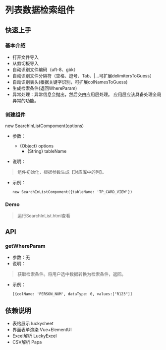 # 列表数据检索组件

## 快速上手

###  基本介绍

* 打开文件导入
* 从剪切板导入
* 自动识别文件编码（uft-8、gbk）
* 自动识别文件分隔符（空格、逗号、Tab、|...可扩展delimitersToGuess）
* 自动识别表头(根据关键字识别，可扩展colNamesToGuess)
* 生成检索条件(返回WhereParam)
* 异常处理：异常信息会抛出，然后交由应用层处理。
  应用层应该具备处理全局异常的功能。


### 创建组件
new SearchInListCompoment(options)
* 参数：
    * {Object} options
        * {String} tableName


* 说明：

> 组件初始化，根据参数生成【对应库中的列】。
* 示例：

      new SearchInListCompoment({tableName: 'TP_CARD_VIEW'})



### Demo

> 运行SearchInList.html查看



## API

### getWhereParam
* 参数：无
* 说明：

> 获取检索条件。将用户选中数据转换为检索条件，返回。
* 示例：

      [{colName: 'PERSON_NUM', dataType: 0, values:["R123"]]

## 依赖说明

* 表格展示 luckysheet
* 界面表单渲染 Vue+ElementUI
* Excel解析 LuckyExcel
* CSV解析 Papa
